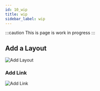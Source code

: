 ```yaml
---
id: 10_wip
title: wip
sidebar_label: wip
---
```


:::caution
This is page is work in progress
:::
## Add a Layout
![Add Layout](/img/plantuml/60_supplychain_management_add_layout_flow.svg)

### Add Link
![Add Link](/img/plantuml/60_supplychain_management_add_link_flow.svg)


